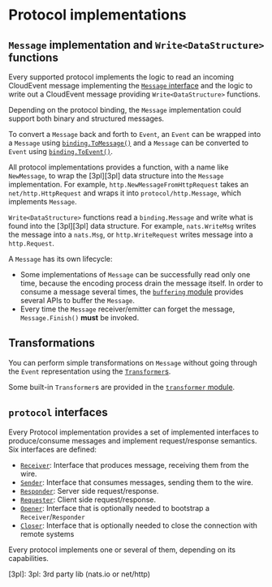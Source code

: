# Protocol implementations

## `Message` implementation and `Write<DataStructure>` functions

Every supported protocol implements the logic to read an incoming CloudEvent message implementing 
the [`Message` interface](../v2/binding/message.go) and the logic to write out a CloudEvent message
providing `Write<DataStructure>` functions.

Depending on the protocol binding, the `Message` implementation could support both
binary and structured messages.

To convert a `Message` back and forth to `Event`, an `Event` can be wrapped into
a `Message` using [`binding.ToMessage()`](../v2/binding/event_message.go) and a `Message`
can be converted to `Event` using [`binding.ToEvent()`](../v2/binding/to_event.go).

All protocol implementations provides a function, with a name like `NewMessage`, to wrap the
[3pl][3pl] data structure into the `Message` implementation. For example, 
`http.NewMessageFromHttpRequest` takes an `net/http.HttpRequest` and wraps it into `protocol/http.Message`, 
which implements `Message`.

`Write<DataStructure>` functions read a `binding.Message` and write what is
found into the [3pl][3pl] data structure. For example, `nats.WriteMsg` writes
the message into a `nats.Msg`, or `http.WriteRequest` writes message into a
`http.Request`.

A `Message` has its own lifecycle:

* Some implementations of `Message` can be successfully read only one time, 
  because the encoding process drain the message itself. In order to consume a message several 
  times, the [`buffering` module](../v2/binding/buffering) provides several APIs to buffer the `Message`.
* Every time the `Message` receiver/emitter can forget the message, `Message.Finish()` **must** be invoked.

## Transformations

You can perform simple transformations on `Message` without going through the `Event` representation
using the [`Transformer`s](../v2/binding/transformer.go).

Some built-in `Transformer`s are provided in the [`transformer` module](../v2/binding/transformer).

## `protocol` interfaces

Every Protocol implementation provides a set of implemented interfaces to produce/consume messages and 
implement request/response semantics. Six interfaces are defined:

* [`Receiver`](../v2/protocol/inbound.go): Interface that produces message, receiving them from the wire.
* [`Sender`](../v2/protocol/outbound.go): Interface that consumes messages, sending them to the wire.
* [`Responder`](../v2/protocol/inbound.go): Server side request/response.
* [`Requester`](../v2/protocol/outbound.go): Client side request/response.
* [`Opener`](../v2/protocol/lifecycle.go): Interface that is optionally needed to bootstrap a `Receiver`/`Responder`
* [`Closer`](../v2/protocol/lifecycle.go): Interface that is optionally needed to close the connection with remote systems

Every protocol implements one or several of them, depending on its capabilities.

[3pl]: 3pl: 3rd party lib (nats.io or net/http)
